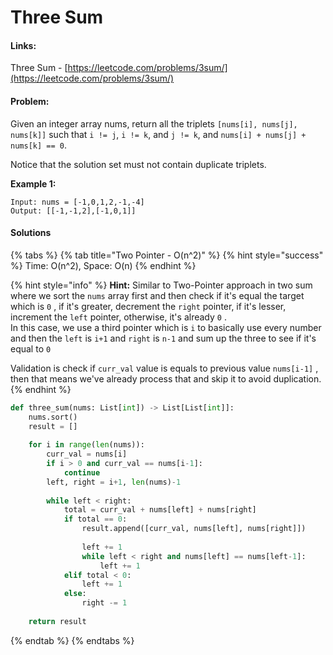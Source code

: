 # Three Sum

#### Links:

Three Sum - [https://leetcode.com/problems/3sum/](https://leetcode.com/problems/3sum/)

#### Problem:

Given an integer array nums, return all the triplets `[nums[i], nums[j], nums[k]]` such that `i != j`, `i != k`, and `j != k`, and `nums[i] + nums[j] + nums[k] == 0`.

Notice that the solution set must not contain duplicate triplets.

**Example 1:**

```
Input: nums = [-1,0,1,2,-1,-4]
Output: [[-1,-1,2],[-1,0,1]]
```

#### Solutions

{% tabs %}
{% tab title="Two Pointer - O(n^2)" %}
{% hint style="success" %}
Time: O(n^2), Space: O(n)
{% endhint %}

{% hint style="info" %}
**Hint:** Similar to Two-Pointer approach in two sum where we sort the `nums` array first and then check if it's equal the target which is `0` , if it's greater, decrement the `right` pointer, if it's lesser, increment the `left` pointer, otherwise, it's already `0` . \
In this case, we use a third pointer which is `i` to basically use every number and then the `left` is `i+1` and `right` is `n-1` and sum up the three to see if it's equal to `0`

Validation is check if `curr_val` value is equals to previous value `nums[i-1]` , then that means we've already process that and skip it to avoid duplication.&#x20;
{% endhint %}

```python
def three_sum(nums: List[int]) -> List[List[int]]:
    nums.sort()
    result = []
    
    for i in range(len(nums)):
        curr_val = nums[i]
        if i > 0 and curr_val == nums[i-1]:
            continue
        left, right = i+1, len(nums)-1
        
        while left < right:
            total = curr_val + nums[left] + nums[right]
            if total == 0:
                result.append([curr_val, nums[left], nums[right]])
                
                left += 1
                while left < right and nums[left] == nums[left-1]:
                    left += 1
            elif total < 0:
                left += 1
            else:
                right -= 1
                
    return result
```
{% endtab %}
{% endtabs %}
